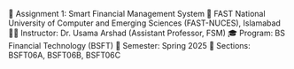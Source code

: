 📘 Assignment 1: Smart Financial Management System
📍 FAST National University of Computer and Emerging Sciences (FAST-NUCES), Islamabad
👨‍🏫 Instructor: Dr. Usama Arshad (Assistant Professor, FSM)
🎓 Program: BS Financial Technology (BSFT)
📅 Semester: Spring 2025
📌 Sections: BSFT06A, BSFT06B, BSFT06C
